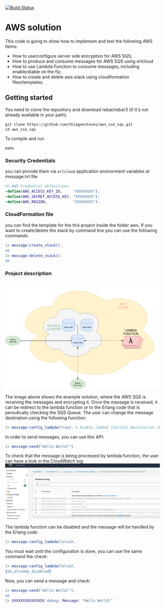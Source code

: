 [![Build Status](https://secure.travis-ci.org/thiagoesteves/aws_sse_sqs.svg?branch=main)](http://travis-ci.org/thiagoesteves/aws_sse_sqs)

# AWS solution
This code is going to show how to implement and test the following AWS items:

 * How to use/configure server side encryption for AWS SQS;
 * How to produce and consume messages for AWS SQS using erlcloud
 * How to use Lambda Function to consume messages, including enable/diable on the fly;
 * How to create and delete aws stack using cloudformation files/templates.

## Getting started ##
You need to clone the repository and download rebar/rebar3 (if it's not already available in your path).
```
git clone https://github.com/thiagoesteves/aws_sse_sqs.git
cd aws_sse_sqs
```
To compile and run
```
make
```

### Security Credentials

you can provide them via `erlcloud` application environment variables at message.hrl file
```erlang
%% AWS Credential definitions
-define(AWS_ACCESS_KEY_ID,     "XXXXXXXX").
-define(AWS_SECRET_ACCESS_KEY, "XXXXXXXX").
-define(AWS_REGION,            "XXXXXXXX").
```
### CloudFormation file

you can find the template for the this project inside the folder aws. If you want to create/delete the stack by command line you can use the following commands:
```erlang
1> message:create_stack().
ok
2> message:delete_stack().
ok
```

### Project description
![Proposed Exercise](/doc/aws_sqs.png)

The image above shows the example solution, where the AWS SQS is receiving the messages and encrypting it. Once the message is received,
it can be redirect to the lambda function or to the Erlang code that is periodically checking the SQS Queue. The user can change the
message destination using the following function:

```erlang
1> message:config_lambda(true). % Enable lambda function destination (Default)
```

In order to send messages, you can use this API:
```erlang
1> message:send("Hello World!").
```

To check that the message is being processed by lambda function, the user can have a look in the CloudWatch log:
![Proposed Exercise](/doc/CloudWatchMsgs.png)

The lambda function can be disabled and the message will be handled by the Erlang code:

```erlang
1> message:config_lambda(false).
```

You must wait until the configuration is done, you can use the same command the check:
```erlang
1> message:config_lambda(false).
{ok,already_disabled}
```

Now, you can send a message and check:
```erlang
1> message:send("Hello World!").
ok
2> XXXXXXXXXXXXXXX debug: Message: "Hello World!"
```






